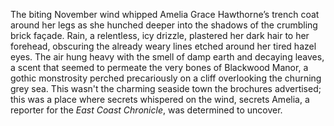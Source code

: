 The biting November wind whipped Amelia Grace Hawthorne’s trench coat around her legs as she hunched deeper into the shadows of the crumbling brick façade.  Rain, a relentless, icy drizzle, plastered her dark hair to her forehead, obscuring the already weary lines etched around her tired hazel eyes.  The air hung heavy with the smell of damp earth and decaying leaves, a scent that seemed to permeate the very bones of Blackwood Manor, a gothic monstrosity perched precariously on a cliff overlooking the churning grey sea.  This wasn't the charming seaside town the brochures advertised; this was a place where secrets whispered on the wind, secrets Amelia, a reporter for the *East Coast Chronicle*, was determined to uncover.
